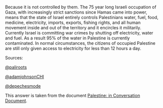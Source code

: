 Because it is not controlled by them. The 75 year long Israeli occupation of Gaza, with increasingly strict sanctions since Hamas came into power, means that the state of Israel entirely controls Palestinians water, fuel, food, medicine, electricity, imports, exports, fishing rights, and all human movement inside and out of the territory and it encircles it militarily. Currently Israel is committing war crimes by shutting off electricity, water and fuel. As a result 95% of the water in Palestine is currently contaminated. In normal circumstances, the citizens of occupied Palestine are still only given access to electricity for less than 12 hours a day.

Sources:

[@paliroots](https://www.instagram.com/paliroots/)

[@adamjohnsonCHI](https://twitter.com/adamjohnsonCHI)

[@depechesmode](https://twitter.com/depechesmode)

This answer is taken from the document [Palestine: in Conversation Document](https://docs.google.com/document/d/1OVKqgxQDOfFjy5h6KXgbKkHTFRPvRT79LFOcAao-imA/edit?pli=1&fbclid=IwAR31dX1VTjTiQRPBgdu-jeocUOhqXZcPCnsWFthV4VFLhjCya9_A22ZpQEs).
